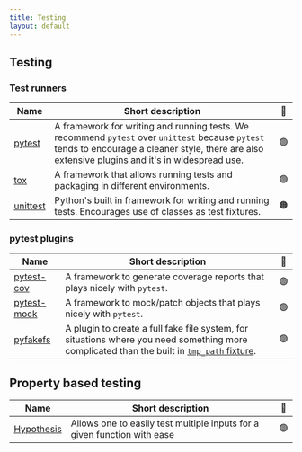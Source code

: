 ```yaml
---
title: Testing
layout: default
---
```


## Testing

### Test runners

| Name                                                                          | Short description                                                                                                                                                                                  | 🚦  |
| ----------------------------------------------------------------------------- | -------------------------------------------------------------------------------------------------------------------------------------------------------------------------------------------------- | :-: |
| [pytest](https://docs.pytest.org/en/stable/contents.html)                     | A framework for writing and running tests. We recommend `pytest` over `unittest` because `pytest` tends to encourage a cleaner style, there are also extensive plugins and it's in widespread use. | 🟢  |
| [tox](https://tox.wiki/en/latest/index.html)                                  | A framework that allows running tests and packaging in different environments.                                                                                                                     | 🟢  |
| [unittest](https://docs.python.org/dev/library/unittest.html#module-unittest) | Python's built in framework for writing and running tests. Encourages use of classes as test fixtures.                                                                                             | 🟠  |

### pytest plugins

| Name                                                                   | Short description                                                                                                                                                                                                                                        | 🚦  |
| ---------------------------------------------------------------------- | -------------------------------------------------------------------------------------------------------------------------------------------------------------------------------------------------------------------------------------------------------- | :-: |
| [pytest-cov](https://pytest-cov.readthedocs.io/en/latest/index.html)   | A framework to generate coverage reports that plays nicely with `pytest`.                                                                                                                                                                                | 🟢  |
| [pytest-mock](https://pytest-mock.readthedocs.io/en/latest/index.html) | A framework to mock/patch objects that plays nicely with `pytest`.                                                                                                                                                                                       | 🟢  |
| [pyfakefs](https://pytest-pyfakefs.readthedocs.io/en/latest/)          | A plugin to create a full fake file system, for situations where you need something more complicated than the built in [`tmp_path` fixture](https://docs.pytest.org/en/stable/how-to/tmp_path.html#how-to-use-temporary-directories-and-files-in-tests). | 🟢  |

## Property based testing

| Name                                                                      | Short description                                                        | 🚦  |
| ------------------------------------------------------------------------- | ------------------------------------------------------------------------ | :-: |
| [Hypothesis](https://hypothesis.readthedocs.io/en/latest/quickstart.html) | Allows one to easily test multiple inputs for a given function with ease | 🟢  |

